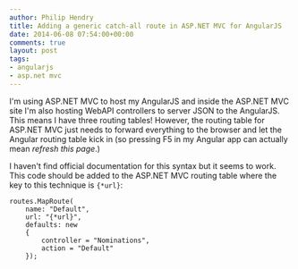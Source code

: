 ```yaml
---
author: Philip Hendry
title: Adding a generic catch-all route in ASP.NET MVC for AngularJS
date: 2014-06-08 07:54:00+00:00
comments: true
layout: post
tags:
- angularjs
- asp.net mvc
---
```

I'm using ASP.NET MVC to host my AngularJS and inside the ASP.NET MVC site I'm also hosting WebAPI controllers to server JSON to the AngularJS. This means I have three routing tables! However, the routing table for ASP.NET MVC just needs to forward everything to the browser and let the Angular routing table kick in (so pressing F5 in my Angular app can actually mean *refresh this page*.)

I haven't find official documentation for this syntax but it seems to work. This code should be added to the ASP.NET MVC routing table where the key to this technique is `{*url}`:

```
routes.MapRoute(
    name: "Default",
    url: "{*url}",
    defaults: new
    {
        controller = "Nominations",
        action = "Default"
    });
```



